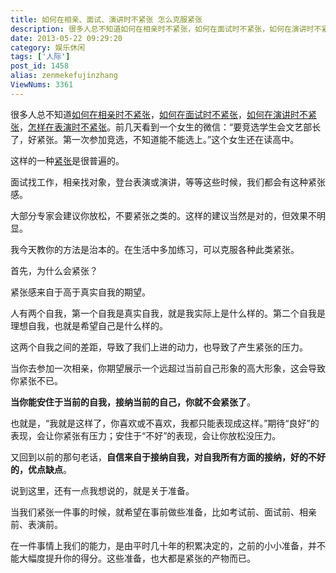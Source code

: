 ```yaml
---
title: 如何在相亲、面试、演讲时不紧张 怎么克服紧张
description: 很多人总不知道如何在相亲时不紧张，如何在面试时不紧张，如何在演讲时不紧张，怎样在表演时不紧张。前几天看到一个女生的微信：“要竞选学生会文艺部长了，好紧张。第一次参加竞选，不知道能不能选上。”这个女生还在读高中。这样的一种紧张是很普遍的。面试找工作，相亲找对象，登台表演或演讲，等等这些时候，我们都会有这种紧张感。大部分专家会建议你放松，不要紧张之类的。这样的建议当然是对
date: 2013-05-22 09:29:20
category: 娱乐休闲
tags: ['人际']
post_id: 1458
alias: zenmekefujinzhang
ViewNums: 3361
---
```


很多人总不知道[如何在相亲时不紧张](/blog/zenmekefujinzhang)，[如何在面试时不紧张](/blog/zenmekefujinzhang)，[如何在演讲时不紧张](/blog/zenmekefujinzhang)，[怎样](/blog/zenmekefujinzhang)[在表演时不紧张](/blog/zenmekefujinzhang)。前几天看到一个女生的微信：“要竞选学生会文艺部长了，好紧张。第一次参加竞选，不知道能不能选上。”这个女生还在读高中。

这样的一种[紧张](/blog/zenmekefujinzhang)是很普遍的。

面试找工作，相亲找对象，登台表演或演讲，等等这些时候，我们都会有这种紧张感。

大部分专家会建议你放松，不要紧张之类的。这样的建议当然是对的，但效果不明显。

我今天教你的方法是治本的。在生活中多加练习，可以克服各种此类紧张。

首先，为什么会紧张？

紧张感来自于高于真实自我的期望。

人有两个自我，第一个自我是真实自我，就是我实际上是什么样的。第二个自我是理想自我，也就是希望自己是什么样的。

这两个自我之间的差距，导致了我们上进的动力，也导致了产生紧张的压力。

当你去参加一次相亲，你期望展示一个远超过当前自己形象的高大形象，这会导致你紧张不已。

**当你能安住于当前的自我，接纳当前的自己，你就不会紧张了**。

也就是，“我就是这样了，你喜欢或不喜欢，我都只能表现成这样。”期待“良好”的表现，会让你紧张有压力；安住于“不好”的表现，会让你放松没压力。

又回到以前的那句老话，**自信来自于接纳自我，对自我所有方面的接纳，好的不好的，优点缺点**。

说到这里，还有一点我想说的，就是关于准备。

当我们紧张一件事的时候，就希望在事前做些准备，比如考试前、面试前、相亲前、表演前。

在一件事情上我们的能力，是由平时几十年的积累决定的，之前的小小准备，并不能大幅度提升你的得分。这些准备，也大都是紧张的产物而已。

